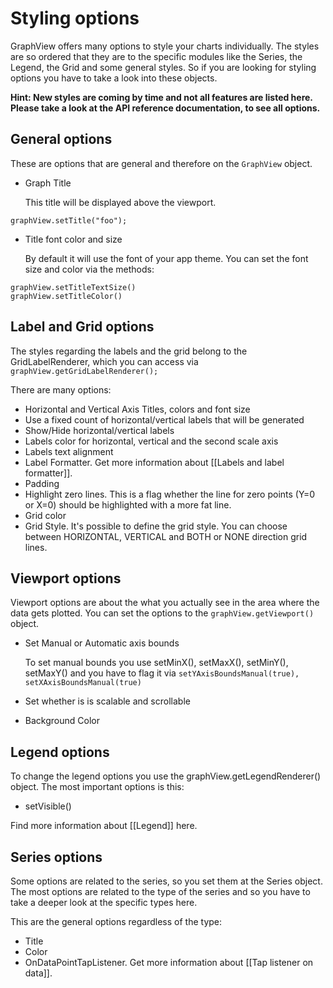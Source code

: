 # Styling options

GraphView offers many options to style your charts individually. The styles are so ordered that they are to the specific modules like the Series, the Legend, the Grid and some general styles. So if you are looking for styling options you have to take a look into these objects.

**Hint: New styles are coming by time and not all features are listed here. Please take a look at the API reference documentation, to see all options.**

## General options

These are options that are general and therefore on the `GraphView` object.

* Graph Title

  This title will be displayed above the viewport.

```
graphView.setTitle("foo");
```

* Title font color and size

  By default it will use the font of your app theme. You can set the font size and color via the methods:

```
graphView.setTitleTextSize()
graphView.setTitleColor()
```

## Label and Grid options

The styles regarding the labels and the grid belong to the GridLabelRenderer, which you can access via `graphView.getGridLabelRenderer();`

There are many options:

* Horizontal and Vertical Axis Titles, colors and font size
* Use a fixed count of horizontal/vertical labels that will be generated
* Show/Hide horizontal/vertical labels
* Labels color for horizontal, vertical and the second scale axis
* Labels text alignment
* Label Formatter. Get more information about [[Labels and label formatter]].
* Padding
* Highlight zero lines. This is a flag whether the line for zero points (Y=0 or X=0) should be highlighted with a more fat line.
* Grid color
* Grid Style. It's possible to define the grid style. You can choose between HORIZONTAL, VERTICAL and BOTH or NONE direction grid lines.

## Viewport options

Viewport options are about the what you actually see in the area where the data gets plotted.
You can set the options to the `graphView.getViewport()` object.

* Set Manual or Automatic axis bounds

  To set manual bounds you use setMinX(), setMaxX(), setMinY(), setMaxY() and you have to flag it via `setYAxisBoundsManual(true), setXAxisBoundsManual(true)`

* Set whether is is scalable and scrollable
* Background Color

## Legend options

To change the legend options you use the graphView.getLegendRenderer() object. The most important options is this:

* setVisible()

Find more information about [[Legend]] here.

## Series options

Some options are related to the series, so you set them at the Series object. The most options are related to the type of the series and so you have to take a deeper look at the specific types here.

This are the general options regardless of the type:

* Title
* Color
* OnDataPointTapListener. Get more information about [[Tap listener on data]].

